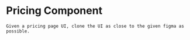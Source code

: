 # Pricing Component

    Given a pricing page UI, clone the UI as close to the given figma as possible.